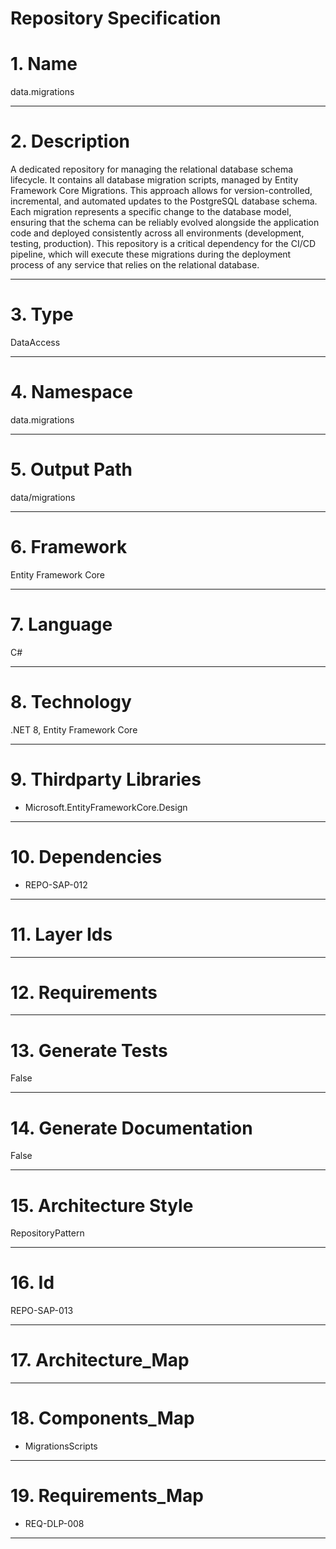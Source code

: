 # Repository Specification

# 1. Name
data.migrations


---

# 2. Description
A dedicated repository for managing the relational database schema lifecycle. It contains all database migration scripts, managed by Entity Framework Core Migrations. This approach allows for version-controlled, incremental, and automated updates to the PostgreSQL database schema. Each migration represents a specific change to the database model, ensuring that the schema can be reliably evolved alongside the application code and deployed consistently across all environments (development, testing, production). This repository is a critical dependency for the CI/CD pipeline, which will execute these migrations during the deployment process of any service that relies on the relational database.


---

# 3. Type
DataAccess


---

# 4. Namespace
data.migrations


---

# 5. Output Path
data/migrations


---

# 6. Framework
Entity Framework Core


---

# 7. Language
C#


---

# 8. Technology
.NET 8, Entity Framework Core


---

# 9. Thirdparty Libraries

- Microsoft.EntityFrameworkCore.Design


---

# 10. Dependencies

- REPO-SAP-012


---

# 11. Layer Ids



---

# 12. Requirements



---

# 13. Generate Tests
False


---

# 14. Generate Documentation
False


---

# 15. Architecture Style
RepositoryPattern


---

# 16. Id
REPO-SAP-013


---

# 17. Architecture_Map



---

# 18. Components_Map

- MigrationsScripts


---

# 19. Requirements_Map

- REQ-DLP-008


---

